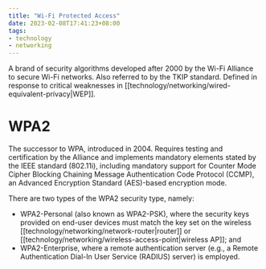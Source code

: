 ```yaml
---
title: "Wi-Fi Protected Access"
date: 2023-02-08T17:41:23+08:00
tags:
- technology
- networking
---
```


A brand of security algorithms developed after 2000 by the Wi-Fi Alliance to secure Wi-Fi networks. Also referred to by the TKIP standard. Defined in response to critical weaknesses in [[technology/networking/wired-equivalent-privacy|WEP]].

# WPA2

The successor to WPA, introduced in 2004. Requires testing and certification by the Alliance and implements mandatory elements stated by the IEEE standard (802.11i), including mandatory support for Counter Mode Cipher Blocking Chaining Message Authentication Code Protocol (CCMP), an Advanced Encryption Standard (AES)-based encryption mode.

There are two types of the WPA2 security type, namely:
- WPA2-Personal (also known as WPA2-PSK), where the security keys provided on end-user devices must match the key set on the wireless [[technology/networking/network-router|router]] or [[technology/networking/wireless-access-point|wireless AP]]; and
- WPA2-Enterprise, where a remote authentication server (e.g., a Remote Authentication Dial-In User Service (RADIUS) server) is employed.